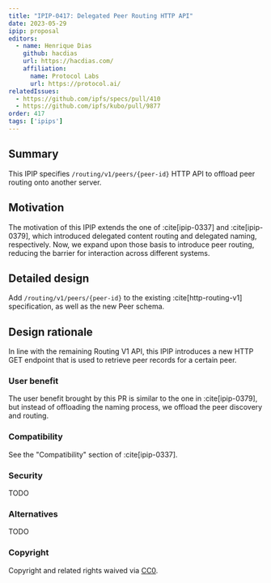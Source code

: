 ```yaml
---
title: "IPIP-0417: Delegated Peer Routing HTTP API"
date: 2023-05-29
ipip: proposal
editors:
  - name: Henrique Dias
    github: hacdias
    url: https://hacdias.com/
    affiliation:
      name: Protocol Labs
      url: https://protocol.ai/
relatedIssues:
  - https://github.com/ipfs/specs/pull/410
  - https://github.com/ipfs/kubo/pull/9877
order: 417
tags: ['ipips']
---
```


## Summary

This IPIP specifies `/routing/v1/peers/{peer-id}` HTTP API to offload peer routing onto another server.

## Motivation

The motivation of this IPIP extends the one of :cite[ipip-0337] and :cite[ipip-0379],
which introduced delegated content routing and delegated naming, respectively. Now,
we expand upon those basis to introduce peer routing, reducing the barrier for interaction
across different systems.

## Detailed design

Add `/routing/v1/peers/{peer-id}` to the existing :cite[http-routing-v1] specification,
as well as the new Peer schema.

## Design rationale

In line with the remaining Routing V1 API, this IPIP introduces a new HTTP GET
endpoint that is used to retrieve peer records for a certain peer.

### User benefit

The user benefit brought by this PR is similar to the one in :cite[ipip-0379],
but instead of offloading the naming process, we offload the peer discovery and
routing.

### Compatibility

See the "Compatibility" section of :cite[ipip-0337].

### Security

TODO

### Alternatives

TODO

### Copyright

Copyright and related rights waived via [CC0](https://creativecommons.org/publicdomain/zero/1.0/).

